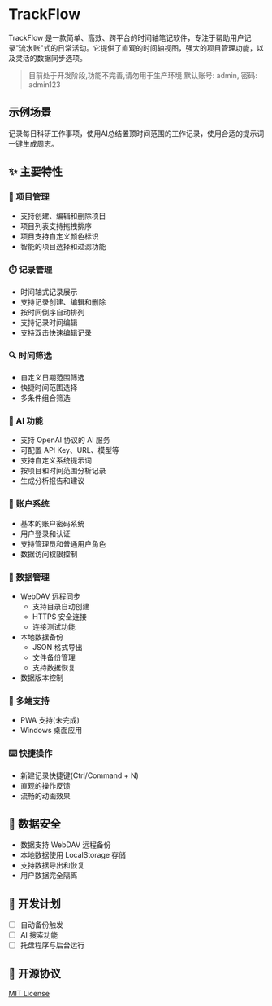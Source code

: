 # TrackFlow

TrackFlow 是一款简单、高效、跨平台的时间轴笔记软件，专注于帮助用户记录"流水账"式的日常活动。它提供了直观的时间轴视图，强大的项目管理功能，以及灵活的数据同步选项。

> 目前处于开发阶段,功能不完善,请勿用于生产环境
> 默认账号: admin, 密码: admin123

## 示例场景
记录每日科研工作事项，使用AI总结置顶时间范围的工作记录，使用合适的提示词一键生成周志。

## ✨ 主要特性

### 📝 项目管理
- 支持创建、编辑和删除项目
- 项目列表支持拖拽排序
- 项目支持自定义颜色标识
- 智能的项目选择和过滤功能

### ⏱️ 记录管理
- 时间轴式记录展示
- 支持记录创建、编辑和删除
- 按时间倒序自动排列
- 支持记录时间编辑
- 支持双击快速编辑记录

### 🔍 时间筛选
- 自定义日期范围筛选
- 快捷时间范围选择
- 多条件组合筛选

### 🤖 AI 功能
- 支持 OpenAI 协议的 AI 服务
- 可配置 API Key、URL、模型等
- 支持自定义系统提示词
- 按项目和时间范围分析记录
- 生成分析报告和建议

### 👥 账户系统
- 基本的账户密码系统
- 用户登录和认证
- 支持管理员和普通用户角色
- 数据访问权限控制

### 💾 数据管理
- WebDAV 远程同步
  - 支持目录自动创建
  - HTTPS 安全连接
  - 连接测试功能
- 本地数据备份
  - JSON 格式导出
  - 文件备份管理
  - 支持数据恢复
- 数据版本控制

### 📱 多端支持
- PWA 支持(未完成)
- Windows 桌面应用

### ⌨️ 快捷操作
- 新建记录快捷键(Ctrl/Command + N)
- 直观的操作反馈
- 流畅的动画效果

## 🔐 数据安全

- 数据支持 WebDAV 远程备份
- 本地数据使用 LocalStorage 存储
- 支持数据导出和恢复
- 用户数据完全隔离

## 🎯 开发计划

- [ ] 自动备份触发
- [ ] AI 搜索功能
- [ ] 托盘程序与后台运行

## 📄 开源协议

[MIT License](LICENSE) 
